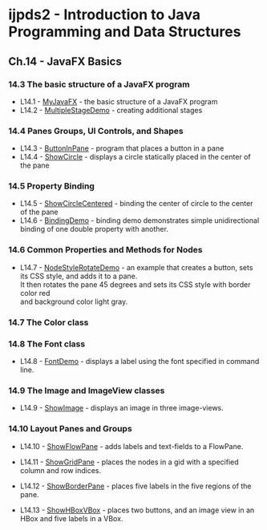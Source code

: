 ijpds2 - Introduction to Java Programming and Data Structures
=============================================================

Ch.14 - JavaFX Basics
---------------------

### 14.3 The basic structure of a JavaFX program

* L14.1 - [MyJavaFX](src/main/java/learn/ijpds2nd/ch14fx/MyJavaFX.java) -
    the basic structure of a JavaFX program
* L14.2 - [MultipleStageDemo](src/main/java/learn/ijpds2nd/ch14fx/MultipleStageDemo.java) -
    creating additional stages  
    
### 14.4 Panes Groups, UI Controls, and Shapes

* L14.3 - [ButtonInPane](src/main/java/learn/ijpds2nd/ch14fx/ButtonInPane.java) -
    program that places a button in a pane
* L14.4 - [ShowCircle](src/main/java/learn/ijpds2nd/ch14fx/ShowCircle.java) -
    displays a circle statically placed in the center of the pane
    
### 14.5 Property Binding

* L14.5 - [ShowCircleCentered](src/main/java/learn/ijpds2nd/ch14fx/ShowCircleCentered.java) -
    binding the center of circle to the center of the pane
* L14.6 - [BindingDemo](src/main/java/learn/ijpds2nd/ch14fx/BindingDemo.java) -
    binding demo demonstrates simple unidirectional binding of one double property with another.
    
### 14.6 Common Properties and Methods for Nodes

* L14.7 - [NodeStyleRotateDemo](src/main/java/learn/ijpds2nd/ch14fx/NodeStyleRotateDemo.java) -
   an example that creates a button, sets its CSS style, and adds it to a pane.  
   It then rotates the pane 45 degrees and sets its CSS style with border color red  
   and background color light gray.
   
### 14.7 The Color class

### 14.8 The Font class

* L14.8 - [FontDemo](src/main/java/learn/ijpds2nd/ch14fx/FontDemo.java) -
    displays a label using the font specified in command line.

### 14.9 The Image and ImageView classes

* L14.9 - [ShowImage](src/main/java/learn/ijpds2nd/ch14fx/ShowImage.java) -
    displays an image in three image-views.

### 14.10 Layout Panes and Groups

* L14.10 - [ShowFlowPane](src/main/java/learn/ijpds2nd/ch14fx/ShowFlowPane.java) -
    adds labels and text-fields to a FlowPane.

* L14.11 - [ShowGridPane](src/main/java/learn/ijpds2nd/ch14fx/ShowGridPane.java) -
    places the nodes in a gid with a specified column and row indices.

* L14.12 - [ShowBorderPane](src/main/java/learn/ijpds2nd/ch14fx/ShowBorderPane.java) -
    places five labels in the five regions of the pane.

* L14.13 - [ShowHBoxVBox](src/main/java/learn/ijpds2nd/ch14fx/ShowHBoxVBox.java) -
    places two buttons, and an image view in an HBox and five labels in a VBox.